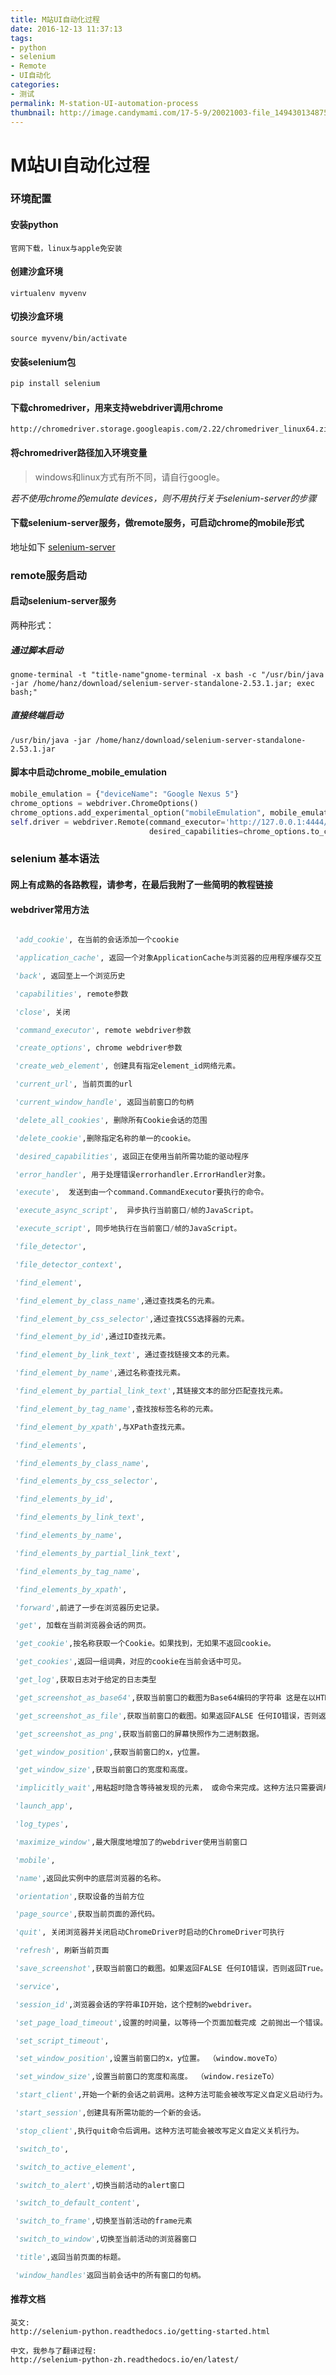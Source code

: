 ```yaml
---
title: M站UI自动化过程
date: 2016-12-13 11:37:13
tags:
- python
- selenium
- Remote
- UI自动化
categories:
- 测试
permalink: M-station-UI-automation-process
thumbnail: http://image.candymami.com/17-5-9/20021003-file_1494301348754_cb1.png!blogtitle
---
```


M站UI自动化过程
====

### 环境配置

#### 安装python

```
官网下载，linux与apple免安装
```

#### 创建沙盒环境

```shell
virtualenv myvenv
```
<!--more-->
#### 切换沙盒环境

```shell
source myvenv/bin/activate
```

#### 安装selenium包

```bash
pip install selenium
```

#### 下载chromedriver，用来支持webdriver调用chrome

```url
http://chromedriver.storage.googleapis.com/2.22/chromedriver_linux64.zip
```

#### 将chromedriver路径加入环境变量
> windows和linux方式有所不同，请自行google。

*若不使用chrome的emulate devices，则不用执行关于selenium-server的步骤*

#### 下载selenium-server服务，做remote服务，可启动chrome的mobile形式
地址如下
[selenium-server](http://selenium-release.storage.googleapis.com/2.53/selenium-server-standalone-2.53.1.jar)


### remote服务启动

#### 启动selenium-server服务

两种形式：

##### 通过脚本启动

```shell
gnome-terminal -t "title-name"gnome-terminal -x bash -c "/usr/bin/java -jar /home/hanz/download/selenium-server-standalone-2.53.1.jar; exec bash;"
```

##### 直接终端启动

```shell
/usr/bin/java -jar /home/hanz/download/selenium-server-standalone-2.53.1.jar
```

#### 脚本中启动chrome_mobile_emulation

```python
mobile_emulation = {"deviceName": "Google Nexus 5"}
chrome_options = webdriver.ChromeOptions()
chrome_options.add_experimental_option("mobileEmulation", mobile_emulation)
self.driver = webdriver.Remote(command_executor='http://127.0.0.1:4444/wd/hub',
                               desired_capabilities=chrome_options.to_capabilities())
```

### selenium 基本语法

#### 网上有成熟的各路教程，请参考，在最后我附了一些简明的教程链接

#### webdriver常用方法

```python

 'add_cookie', 在当前的会话添加一个cookie

 'application_cache', 返回一个对象ApplicationCache与浏览器的应用程序缓存交互

 'back', 返回至上一个浏览历史

 'capabilities', remote参数

 'close', 关闭

 'command_executor', remote webdriver参数

 'create_options', chrome webdriver参数

 'create_web_element', 创建具有指定element_id网络元素。

 'current_url', 当前页面的url

 'current_window_handle', 返回当前窗口的句柄

 'delete_all_cookies', 删除所有Cookie会话的范围

 'delete_cookie',删除指定名称的单一的cookie。

 'desired_capabilities', 返回正在使用当前所需功能的驱动程序

 'error_handler', 用于处理错误errorhandler.ErrorHandler对象。

 'execute',  发送到由一个command.CommandExecutor要执行的命令。

 'execute_async_script',  异步执行当前窗口/帧的JavaScript。

 'execute_script', 同步地执行在当前窗口/帧的JavaScript。

 'file_detector',

 'file_detector_context',

 'find_element',

 'find_element_by_class_name',通过查找类名的元素。

 'find_element_by_css_selector',通过查找CSS选择器的元素。

 'find_element_by_id',通过ID查找元素。

 'find_element_by_link_text', 通过查找链接文本的元素。

 'find_element_by_name',通过名称查找元素。

 'find_element_by_partial_link_text',其链接文本的部分匹配查找元素。

 'find_element_by_tag_name',查找按标签名称的元素。

 'find_element_by_xpath',与XPath查找元素。

 'find_elements',

 'find_elements_by_class_name',

 'find_elements_by_css_selector',

 'find_elements_by_id',

 'find_elements_by_link_text',

 'find_elements_by_name',

 'find_elements_by_partial_link_text',

 'find_elements_by_tag_name',

 'find_elements_by_xpath',

 'forward',前进了一步在浏览器历史记录。

 'get', 加载在当前浏览器会话的网页。

 'get_cookie',按名称获取一个Cookie。如果找到，无如果不返回cookie。

 'get_cookies',返回一组词典，对应的cookie在当前会话中可见。

 'get_log',获取日志对于给定的日志类型

 'get_screenshot_as_base64',获取当前窗口的截图为Base64编码的字符串 这是在以HTML嵌入的图像是有用的。

 'get_screenshot_as_file',获取当前窗口的截图。如果返回FALSE 任何IO错误，否则返回True。使用完整路径在你的文件名。

 'get_screenshot_as_png',获取当前窗口的屏幕快照作为二进制数据。

 'get_window_position',获取当前窗口的x，y位置。

 'get_window_size',获取当前窗口的宽度和高度。

 'implicitly_wait',用粘超时隐含等待被发现的元素， 或命令来完成。这种方法只需要调用每个会话一次

 'launch_app',

 'log_types',

 'maximize_window',最大限度地增加了的webdriver使用当前窗口

 'mobile',

 'name',返回此实例中的底层浏览器的名称。

 'orientation',获取设备的当前方位

 'page_source',获取当前页面的源代码。

 'quit', 关闭浏览器并关闭启动ChromeDriver时启动的ChromeDriver可执行

 'refresh', 刷新当前页面

 'save_screenshot',获取当前窗口的截图。如果返回FALSE 任何IO错误，否则返回True。使用完整路径在你的文件名。

 'service',

 'session_id',浏览器会话的字符串ID开始，这个控制的webdriver。

 'set_page_load_timeout',设置的时间量，以等待一个页面加载完成 之前抛出一个错误。

 'set_script_timeout',

 'set_window_position',设置当前窗口的x，y位置。 （window.moveTo）

 'set_window_size',设置当前窗口的宽度和高度。 （window.resizeTo）

 'start_client',开始一个新的会话之前调用。这种方法可能会被改写定义自定义启动行为。

 'start_session',创建具有所需功能的一个新的会话。

 'stop_client',执行quit命令后调用。这种方法可能会被改写定义自定义关机行为。

 'switch_to',

 'switch_to_active_element',

 'switch_to_alert',切换当前活动的alert窗口

 'switch_to_default_content',

 'switch_to_frame',切换至当前活动的frame元素

 'switch_to_window',切换至当前活动的浏览器窗口

 'title',返回当前页面的标题。

 'window_handles'返回当前会话中的所有窗口的句柄。

```

#### 推荐文档

```url
英文:
http://selenium-python.readthedocs.io/getting-started.html

中文，我参与了翻译过程:
http://selenium-python-zh.readthedocs.io/en/latest/
```

